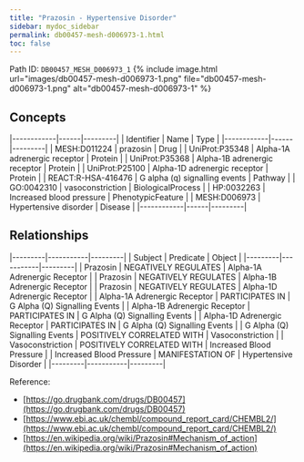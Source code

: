 ```yaml
---
title: "Prazosin - Hypertensive Disorder"
sidebar: mydoc_sidebar
permalink: db00457-mesh-d006973-1.html
toc: false 
---
```



Path ID: `DB00457_MESH_D006973_1`
{% include image.html url="images/db00457-mesh-d006973-1.png" file="db00457-mesh-d006973-1.png" alt="db00457-mesh-d006973-1" %}

## Concepts

|------------|------|---------|
| Identifier | Name | Type    |
|------------|------|---------|
| MESH:D011224 | prazosin | Drug |
| UniProt:P35348 | Alpha-1A adrenergic receptor | Protein |
| UniProt:P35368 | Alpha-1B adrenergic receptor | Protein |
| UniProt:P25100 | Alpha-1D adrenergic receptor | Protein |
| REACT:R-HSA-416476 | G alpha (q) signalling events | Pathway |
| GO:0042310 | vasoconstriction | BiologicalProcess |
| HP:0032263 | Increased blood pressure | PhenotypicFeature |
| MESH:D006973 | Hypertensive disorder | Disease |
|------------|------|---------|

## Relationships

|---------|-----------|---------|
| Subject | Predicate | Object  |
|---------|-----------|---------|
| Prazosin | NEGATIVELY REGULATES | Alpha-1A Adrenergic Receptor |
| Prazosin | NEGATIVELY REGULATES | Alpha-1B Adrenergic Receptor |
| Prazosin | NEGATIVELY REGULATES | Alpha-1D Adrenergic Receptor |
| Alpha-1A Adrenergic Receptor | PARTICIPATES IN | G Alpha (Q) Signalling Events |
| Alpha-1B Adrenergic Receptor | PARTICIPATES IN | G Alpha (Q) Signalling Events |
| Alpha-1D Adrenergic Receptor | PARTICIPATES IN | G Alpha (Q) Signalling Events |
| G Alpha (Q) Signalling Events | POSITIVELY CORRELATED WITH | Vasoconstriction |
| Vasoconstriction | POSITIVELY CORRELATED WITH | Increased Blood Pressure |
| Increased Blood Pressure | MANIFESTATION OF | Hypertensive Disorder |
|---------|-----------|---------|

Reference: 
  - [https://go.drugbank.com/drugs/DB00457](https://go.drugbank.com/drugs/DB00457)
  - [https://www.ebi.ac.uk/chembl/compound_report_card/CHEMBL2/](https://www.ebi.ac.uk/chembl/compound_report_card/CHEMBL2/)
  - [https://en.wikipedia.org/wiki/Prazosin#Mechanism_of_action](https://en.wikipedia.org/wiki/Prazosin#Mechanism_of_action)

